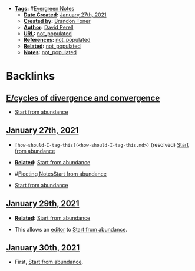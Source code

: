 - **[Tags](<Tags.md>):** #[Evergreen Notes](<Evergreen Notes.md>)
    - **[Date Created](<Date Created.md>):** [January 27th, 2021](<January 27th, 2021.md>)
    - **[Created by](<Created by.md>):** [Brandon Toner](<Brandon Toner.md>)
    - **[Author](<Author.md>):** [David Perell](<David Perell.md>)
    - **[URL](<URL.md>):** [not_populated](<not_populated.md>)
    - **[References](<References.md>):** [not_populated](<not_populated.md>)
    - **[Related](<Related.md>):** [not_populated](<not_populated.md>)
    - **[Notes](<Notes.md>):** [not_populated](<not_populated.md>)

# Backlinks
## [E/cycles of divergence and convergence](<E/cycles of divergence and convergence.md>)
- [Start from abundance](<Start from abundance.md>)

## [January 27th, 2021](<January 27th, 2021.md>)
- `[how-should-I-tag-this](<how-should-I-tag-this.md>)` (resolved) [Start from abundance](<Start from abundance.md>)

- **[Related](<Related.md>):** [Start from abundance](<Start from abundance.md>)

- #[Fleeting Notes](<Fleeting Notes.md>)[Start from abundance](<Start from abundance.md>)

- [Start from abundance](<Start from abundance.md>)

## [January 29th, 2021](<January 29th, 2021.md>)
- **[Related](<Related.md>):** [Start from abundance](<Start from abundance.md>)

- This allows an [editor](<editor.md>) to [Start from abundance](<Start from abundance.md>).

## [January 30th, 2021](<January 30th, 2021.md>)
- First, [Start from abundance](<Start from abundance.md>).

